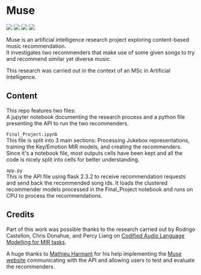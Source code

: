# Muse

[![](https://img.shields.io/badge/-Python%203.11-ffd343?logo=python)](https://www.python.org/)
[![](https://img.shields.io/badge/-PyTorch%202.0-lightgray?logo=pytorch)](https://pytorch.org/)
[![](https://img.shields.io/badge/-Scikit--learn%201.3.0-gray?logo=scikitlearn)](https://scikit-learn.org/)
[![](https://img.shields.io/badge/-Flask%202.3.2-333?logo=flask)](https://flask.palletsprojects.com/)

Muse is an artificial intelligence research project exploring content-based music recommendation. \
It investigates two recommenders that make use of some given songs to try and recommend similar yet diverse music.

This research was carried out in the context of an MSc in Artificial Intelligence. 

## Content
This repo features two files: \
A jupyter notebook documenting the research process and a python file presenting the API to run the two recommenders.

```Final_Project.ipynb``` \
This file is split into 3 main sections: Processing Jukebox representations, training the Key/Emotion MIR models, and creating the recommenders. Since it's a notebook file, most outputs cells have been kept and all the code is nicely split into cells for better understanding.

```app.py``` \
This is the API file using flask 2.3.2 to receive recommendation requests and send back the recommended song ids.
It loads the clustered recommender models processed in the Final_Project notebook and runs on CPU to process the recommendations.

## Credits
Part of this work was possible thanks to the research carried out by Rodrigo Castellon, Chris Donahue, and Percy Liang on [Codified Audio Language Modelling for MIR tasks](https://arxiv.org/abs/2107.05677).

A huge thanks to [Mathieu Harmant](https://harmant-mathieu.fr/) for his help implementing the [Muse website](https://muse.augustindirand.com/)  communicating with the API and allowing users to test and evaluate the recommenders.
